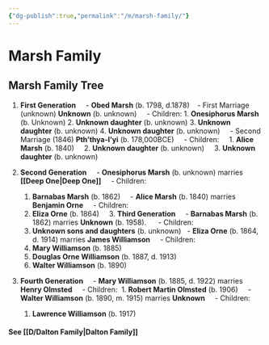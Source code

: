 ```yaml
---
{"dg-publish":true,"permalink":"/m/marsh-family/"}
---
```


# Marsh Family
## Marsh Family Tree

1. **First Generation**
    - **Obed Marsh** (b. 1798, d.1878) 
	  - First Marriage (unknown) **Unknown** (b. unknown)
	    - Children:
		   1. **Onesiphorus Marsh** (b. Unknown)
		   2. **Unknown daughter** (b. unknown)
		   3. **Unknown daughter** (b. unknown)
		   4. **Unknown daughter** (b. unknown)
	    - Second Marriage (1846) **Pth’thya-l’yi** (b. 178,000BCE)
	    - Children:
		    1. **Alice Marsh** (b. 1840)
		    2. **Unknown daughter** (b. unknown)
		    3. **Unknown daughter** (b. unknown)

2. **Second Generation**
    - **Onesiphorus Marsh** (b. unknown) marries **[[Deep One\|Deep One]]**
    - Children:
	1. **Barnabas Marsh** (b. 1862)
    - **Alice Marsh** (b. 1840) marries **Benjamin Orne**
    - Children:
	1. **Eliza Orne** (b. 1864)
  
  3. **Third Generation**
    - **Barnabas Marsh** (b. 1862) marries **Unknown** (b. 1958). 
    - Children:
	1. **Unknown sons and daughters** (b. unknown)
  - **Eliza Orne** (b. 1864, d. 1914) marries **James Williamson**
    - Children:
	1. **Mary Williamson** (b. 1885)
	2. **Douglas Orne Williamson** (b. 1887, d. 1913)
	3. **Walter Williamson** (b. 1890)

4. **Fourth Generation**
    - **Mary Williamson** (b. 1885, d. 1922) marries **Henry Olmsted**
    - Children:
	 1. **Robert Martin Olmsted** (b. 1906)
    - **Walter Williamson** (b. 1890, m. 1915) marries **Unknown**
    - Children:
	 1. **Lawrence Williamson** (b. 1917)




#### See [[D/Dalton Family\|Dalton Family]]
